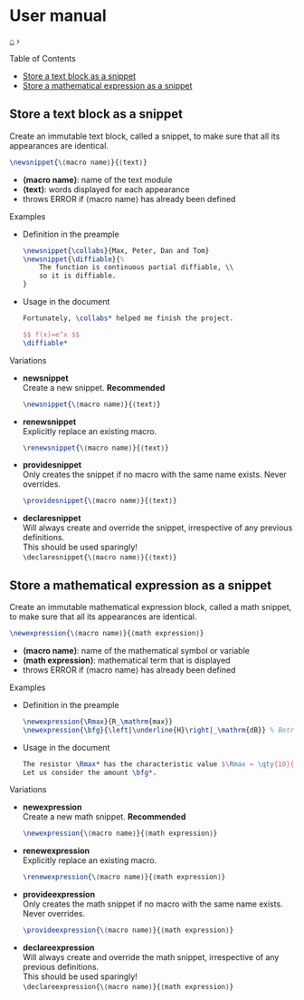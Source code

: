 <h1> User manual </h1>

[⌂](README.md) ›

Table of Contents
- [Store a text block as a snippet](#store-a-text-block-as-a-snippet)
- [Store a mathematical expression as a snippet](#store-a-mathematical-expression-as-a-snippet)

## Store a text block as a snippet
Create an immutable text block, called a snippet, to make sure that all its appearances are identical.
```latex
\newsnippet{\⟨macro name⟩}{⟨text⟩}
```
- **⟨macro name⟩**: name of the text module
- **⟨text⟩**: words displayed for each appearance
- throws ERROR if ⟨macro name⟩ has already been defined

Examples
- Definition in the preample
    ```latex
    \newsnippet{\collabs}{Max, Peter, Dan and Tom}
    \newsnippet{\diffiable}{%
        The function is continuous partial diffiable, \\
        so it is diffiable.
    }
    ```
- Usage in the document
    ```latex
    Fortunately, \collabs* helped me finish the project.
    
    $$ f(x)=e^x $$
    \diffiable*
    ```
Variations
- **newsnippet**  
    Create a new snippet. **Recommended**
    ```latex
    \newsnippet{\⟨macro name⟩}{⟨text⟩}
    ```
- **renewsnippet**  
    Explicitly replace an existing macro.
    ```latex
    \renewsnippet{\⟨macro name⟩}{⟨text⟩}
    ```
- **providesnippet**  
    Only creates the snippet if no macro with the same name exists. Never overrides.
    ```latex
    \providesnippet{\⟨macro name⟩}{⟨text⟩}
    ```
- **declaresnippet**  
    Will always create and override the snippet, irrespective of any previous definitions.  
    This should be used sparingly!  
    `\declaresnippet{\⟨macro name⟩}{⟨text⟩}`  


## Store a mathematical expression as a snippet
Create an immutable mathematical expression block, called a math snippet, to make sure that all its appearances are identical.

```latex
\newexpression{\⟨macro name⟩}{⟨math expression⟩}
```
- **⟨macro name⟩**: name of the mathematical symbol or variable
- **⟨math expression⟩**: mathematical term that is displayed
- throws ERROR if ⟨macro name⟩ has already been defined

Examples
- Definition in the preample
    ```latex
    \newexpression{\Rmax}{R_\mathrm{max}}
    \newexpression{\bfg}{\left|\underline{H}\right|_\mathrm{dB}} % Betragsfrequenzgang
    ```
- Usage in the document
    ```latex
    The resistor \Rmax* has the characteristic value $\Rmax = \qty{10}{\kilo\ohm}$.
    Let us consider the amount \bfg*.
    ```

Variations
- **newexpression**  
    Create a new math snippet. **Recommended**
    ```latex
    \newexpression{\⟨macro name⟩}{⟨math expression⟩}
    ```
- **renewexpression**  
    Explicitly replace an existing macro.
    ```latex
    \renewexpression{\⟨macro name⟩}{⟨math expression⟩}
    ```
- **provideexpression**  
    Only creates the math snippet if no macro with the same name exists. Never overrides.
    ```latex
    \provideexpression{\⟨macro name⟩}{⟨math expression⟩}
    ```
- **declareexpression**  
    Will always create and override the math snippet, irrespective of any previous definitions.  
    This should be used sparingly!  
    `\declareexpression{\⟨macro name⟩}{⟨math expression⟩}`  